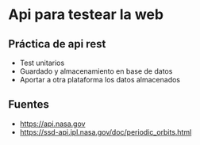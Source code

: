 # Api para testear la web 
## Práctica de api rest
* Test unitarios
* Guardado y almacenamiento en base de datos
* Aportar a otra plataforma los datos almacenados

## Fuentes
*  https://api.nasa.gov
* https://ssd-api.jpl.nasa.gov/doc/periodic_orbits.html